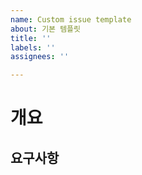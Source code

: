 ```yaml
---
name: Custom issue template
about: 기본 템플릿
title: ''
labels: ''
assignees: ''

---
```


# 개요

## 요구사항
